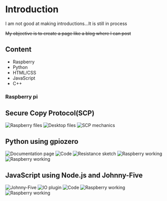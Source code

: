 # Introduction

I am not good at making introductions...It is still in process

~~My objective is to create a page like a blog where I can post~~

## Content

* Raspberry
* Python
* HTML/CSS
* JavaScript
* C++

### Raspberry pi

## Secure Copy Protocol(SCP)
![Raspberry files](graphics/31-05-2018/captura1.png)
![Desktop files](graphics/31-05-2018/captura2.png)
![SCP mechanics](graphics/31-05-2018/captura3.png)

## Python using gpiozero
![Documentation page](graphics/03-06-2018/captura1.png)
![Code](graphics/03-06-2018/captura2.png)
![Resistance sketch](graphics/03-06-2018/captura3.png)
![Raspberry working](graphics/03-06-2018/captura4.png)
![Raspberry working](graphics/03-06-2018/captura5.png)

## JavaScript using Node.js and Johnny-Five
![Johnny-Five](graphics/11-07-2018/captura1.png)
![IO plugin](graphics/11-07-2018/captura2.png)
![Code](graphics/11-07-2018/captura3.png)
![Raspberry working](graphics/11-07-2018/captura4.png)
![Raspberry working](graphics/11-07-2018/captura5.png)
